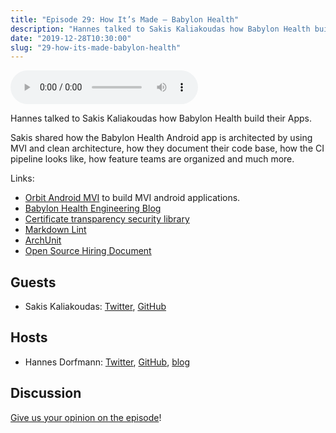 ```yaml
---
title: "Episode 29: How It’s Made — Babylon Health"
description: "Hannes talked to Sakis Kaliakoudas how Babylon Health build their Apps."
date: "2019-12-28T10:30:00"
slug: "29-how-its-made-babylon-health"
---
```

<audio controls preload="metadata">
  <source src="https://artemzin.com/static/thecontext/episodes/The.Context.episode.29.mp3" type="audio/mpeg">
</audio>

Hannes talked to Sakis Kaliakoudas how Babylon Health build their Apps.

Sakis shared how the Babylon Health Android app is architected by using MVI and clean architecture, how they document their code base, how the CI pipeline looks like, how feature teams are organized and much more. 

Links:

* [Orbit Android MVI](https://github.com/babylonhealth/orbit-android-mvi) to build MVI android applications.
* [Babylon Health Engineering Blog](https://medium.com/babylon-engineering)
* [Certificate transparency security library](https://github.com/babylonhealth/certificate-transparency-android)
* [Markdown Lint](https://github.com/appmattus/markdown-lint)
* [ArchUnit](https://github.com/TNG/ArchUnit)
* [Open Source Hiring Document](https://github.com/babylonhealth/android-playbook)


## Guests

* Sakis Kaliakoudas: [Twitter](https://twitter.com/skaliakoudas), [GitHub](https://github.com/athkalia)

## Hosts

* Hannes Dorfmann: [Twitter](https://twitter.com/sockeqwe), [GitHub](https://github.com/sockeqwe), [blog](http://hannesdorfmann.com)

## Discussion

[Give us your opinion on the episode](https://github.com/artem-zinnatullin/TheContext-Podcast/issues/123)!
